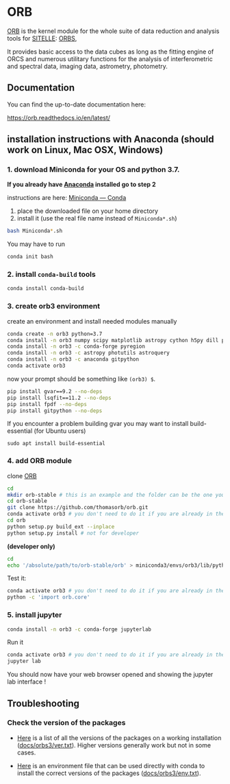 # ORB

[ORB](https://github.com/thomasorb/orb) is the kernel module for the
whole suite of data reduction and analysis tools for
[SITELLE](http://www.cfht.hawaii.edu/Instruments/Sitelle):
[ORBS](https://github.com/thomasorb/orbs),

It provides basic access to the data cubes as long as the fitting
engine of ORCS and numerous utilitary functions for the analysis of
interferometric and spectral data, imaging data, astrometry,
photometry.


## Documentation

You can find the up-to-date documentation here:

https://orb.readthedocs.io/en/latest/



## installation instructions with Anaconda (should work on Linux, Mac OSX, Windows)

### 1. download Miniconda for your OS and python 3.7.

**If you already have [Anaconda](https://www.anaconda.com/) installed go to step 2**

instructions are here: [Miniconda — Conda](https://conda.io/miniconda.html)
1. place the downloaded file on your home directory
2. install it (use the real file name instead of `Miniconda*.sh`)
```bash
bash Miniconda*.sh
```
You may have to run
```bash
conda init bash
```

### 2. install `conda-build` tools
```bash
conda install conda-build
```

### 3. create orb3 environment

create an environment and install needed modules manually
```bash
conda create -n orb3 python=3.7 
conda install -n orb3 numpy scipy matplotlib astropy cython h5py dill pandas pytables
conda install -n orb3 -c conda-forge pyregion
conda install -n orb3 -c astropy photutils astroquery
conda install -n orb3 -c anaconda gitpython
conda activate orb3
```
now your prompt should be something like `(orb3) $`.
```bash
pip install gvar==9.2 --no-deps
pip install lsqfit==11.2 --no-deps
pip install fpdf --no-deps
pip install gitpython --no-deps
```

If you encounter a problem building gvar you may want to install build-essential (for Ubuntu users)
```
sudo apt install build-essential
```

### 4. add ORB module

clone [ORB](https://github.com/thomasorb/orb)
```bash
cd
mkdir orb-stable # this is an example and the folder can be the one you wish (but the following lines must be changed accordingly)
cd orb-stable
git clone https://github.com/thomasorb/orb.git
conda activate orb3 # you don't need to do it if you are already in the orb3 environment
cd orb
python setup.py build_ext --inplace
python setup.py install # not for developer
```
**(developer only)**
```bash
cd
echo '/absolute/path/to/orb-stable/orb' > miniconda3/envs/orb3/lib/python3.7/site-packages/conda.pth
```

Test it:
```bash
conda activate orb3 # you don't need to do it if you are already in the orb3 environment
python -c 'import orb.core'
```

### 5. install jupyter

```bash
conda install -n orb3 -c conda-forge jupyterlab
```
Run it

```bash
conda activate orb3 # you don't need to do it if you are already in the orb3 environment
jupyter lab
```
You should now have your web browser opened and showing the jupyter lab interface !


## Troubleshooting

### Check the version of the packages

- [Here](docs/orb3-ver.txt) is a list of all the versions of the packages on a working installation ([docs/orbs3/ver.txt](docs/orb3-ver.txt)). Higher versions generally work but not in some cases.

- [Here](docs/orb3-env.txt) is an environment file that can be used directly with conda to install the correct versions of the packages ([docs/orbs3/env.txt](docs/orb3-env.txt)). 



	  
